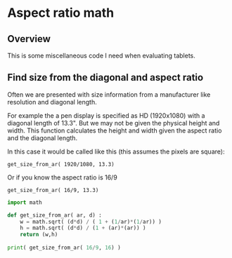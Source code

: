 # Aspect ratio math

## Overview

This is some miscellaneous code I need when evaluating tablets.

## Find size from the diagonal and aspect ratio

Often we are presented with size information from a manufacturer like resolution and diagonal length.

For example the a pen display is specified as HD (1920x1080) with a diagonal length of 13.3". But we may not be given the physical height and width. This function calculates the height and width given the aspect ratio and the diagonal length.

In this case it would be called like this (this assumes the pixels are square):

```
get_size_from_ar( 1920/1080, 13.3) 
```

Or if you know the aspect ratio is 16/9

```
get_size_from_ar( 16/9, 13.3) 
```

&#x20;

```python
import math

def get_size_from_ar( ar, d) :
    w = math.sqrt( (d*d) / ( 1 + (1/ar)*(1/ar)) )
    h = math.sqrt( (d*d) / (1 + (ar)*(ar)) )
    return (w,h)
    
print( get_size_from_ar( 16/9, 16) )
```
